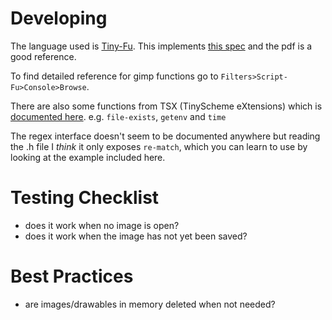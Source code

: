 # Developing

The language used is [Tiny-Fu](http://www.ve3syb.ca/software/tiny-fu/). This
implements [this
spec](https://conservatory.scheme.org/schemers/Documents/Standards/R5RS/r5rs.pdf)
and the pdf is a good reference.

To find detailed reference for gimp functions go to `Filters>Script-Fu>Console>Browse`.

There are also some functions from TSX (TinyScheme eXtensions) which is
[documented
here](https://github.com/mherasg/tsx/blob/master/tsx-functions.txt). e.g.
`file-exists`, `getenv` and `time`

The regex interface doesn't seem to be documented anywhere but reading the .h
file I _think_ it only exposes `re-match`, which you can learn to use by
looking at the example included here.

# Testing Checklist

* does it work when no image is open?
* does it work when the image has not yet been saved?

#  Best Practices

* are images/drawables in memory deleted when not needed?
